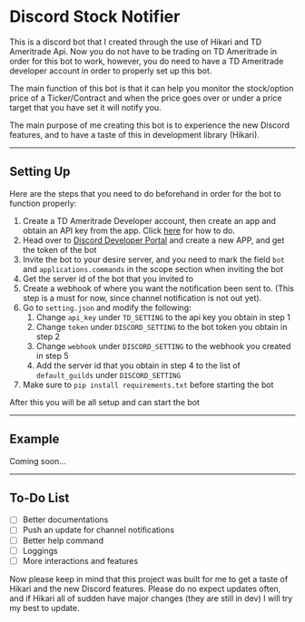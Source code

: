 # Discord Stock Notifier

This is a discord bot that I created through the use of Hikari and TD 
Ameritrade Api. Now you do not have to be trading on TD Ameritrade in 
order for this bot to work, however, you do need to have a TD Ameritrade
developer account in order to properly set up this bot.

The main function of this bot is that it can help you monitor the stock/option
price of a Ticker/Contract and when the price goes over or under a price 
target that you have set it will notify you.

The main purpose of me creating this bot is to experience the new Discord
features, and to have a taste of this in development library (Hikari).

___

## Setting Up
Here are the steps that you need to do beforehand in order for the bot to
function properly:

1. Create a TD Ameritrade Developer account, then create an app and obtain 
an API key from the app. Click [here](https://developer.tdameritrade.com/content/getting-started) for how to do.
2. Head over to [Discord Developer Portal](https://discord.com/developers/applications)
and create a new APP, and get the token of the bot
3. Invite the bot to your desire server, and you need to mark the field
`bot` and `applications.commands` in the scope section when inviting the bot
4. Get the server id of the bot that you invited to
5. Create a webhook of where you want the notification been sent to. (This 
step is a must for now, since channel notification is not out yet).
6. Go to `setting.json` and modify the following:
   1. Change `api_key` under `TD_SETTING` to the api key you obtain in step 1
   2. Change `token` under `DISCORD_SETTING` to the bot token you obtain in step 2
   3. Change `webhook` under `DISCORD_SETTING` to the webhook you created in step 5
   4. Add the server id that you obtain in step 4 to the list of `default_guilds` under `DISCORD_SETTING`
7. Make sure to `pip install requirements.txt` before starting the bot

After this you will be all setup and can start the bot

___
## Example

Coming soon...
___

## To-Do List
* [ ] Better documentations
* [ ] Push an update for channel notifications
* [ ] Better help command
* [ ] Loggings
* [ ] More interactions and features

Now please keep in mind that this project was built for me to get a taste of
Hikari and the new Discord features. Please do no expect updates often, and
if Hikari all of sudden have major changes (they are still in dev) I will
try my best to update.